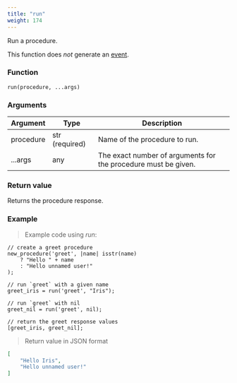 ```yaml
---
title: "run"
weight: 174
---
```


Run a procedure.

This function does *not* generate an [event](../../overview/events).

### Function

`run(procedure, ...args)`

### Arguments

Argument | Type | Description
-------- | ---- | -----------
procedure | str (required) | Name of the procedure to run.
...args | any | The exact number of arguments for the procedure must be given.

### Return value

Returns the procedure response.

### Example

> Example code using *run*:

```thingsdb,json_response
// create a greet procedure
new_procedure('greet', |name| isstr(name)
    ? "Hello " + name
    : "Hello unnamed user!"
);

// run `greet` with a given name
greet_iris = run('greet', "Iris");

// run `greet` with nil
greet_nil = run('greet', nil);

// return the greet response values
[greet_iris, greet_nil];
```

> Return value in JSON format

```json
[
    "Hello Iris",
    "Hello unnamed user!"
]
```

